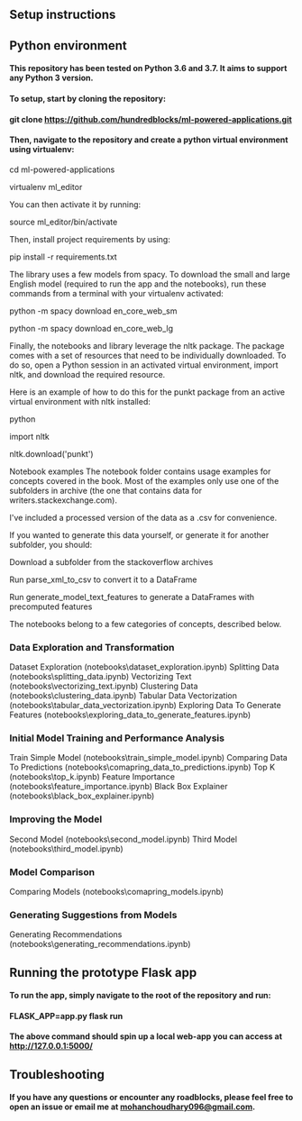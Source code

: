 ## Setup instructions
## Python environment
#### This repository has been tested on Python 3.6 and 3.7. It aims to support any Python 3 version.

#### To setup, start by cloning the repository:

#### git clone https://github.com/hundredblocks/ml-powered-applications.git

#### Then, navigate to the repository and create a python virtual environment using virtualenv:

cd ml-powered-applications

virtualenv ml_editor

You can then activate it by running:

source ml_editor/bin/activate

Then, install project requirements by using:

pip install -r requirements.txt

The library uses a few models from spacy. To download the small and large English model (required to run the app and the notebooks), run these commands from a terminal with your virtualenv activated:

python -m spacy download en_core_web_sm

python -m spacy download en_core_web_lg

Finally, the notebooks and library leverage the nltk package. The package comes with a set of resources that need to be individually downloaded. To do so, open a Python session in an activated virtual environment, import nltk, and download the required resource.

Here is an example of how to do this for the punkt package from an active virtual environment with nltk installed:

python

import nltk

nltk.download('punkt')

Notebook examples
The notebook folder contains usage examples for concepts covered in the book. Most of the examples only use one of the subfolders in archive (the one that contains data for writers.stackexchange.com).

I've included a processed version of the data as a .csv for convenience.

If you wanted to generate this data yourself, or generate it for another subfolder, you should:

Download a subfolder from the stackoverflow archives

Run parse_xml_to_csv to convert it to a DataFrame

Run generate_model_text_features to generate a DataFrames with precomputed features

The notebooks belong to a few categories of concepts, described below.

### Data Exploration and Transformation
Dataset Exploration (notebooks\dataset_exploration.ipynb)
Splitting Data      (notebooks\splitting_data.ipynb)
Vectorizing Text (notebooks\vectorizing_text.ipynb)
Clustering Data (notebooks\clustering_data.ipynb)
Tabular Data Vectorization  (notebooks\tabular_data_vectorization.ipynb)
Exploring Data To Generate Features (notebooks\exploring_data_to_generate_features.ipynb)
### Initial Model Training and Performance Analysis 
Train Simple Model (notebooks\train_simple_model.ipynb)
Comparing Data To Predictions (notebooks\comapring_data_to_predictions.ipynb)
Top K (notebooks\top_k.ipynb)
Feature Importance (notebooks\feature_importance.ipynb)
Black Box Explainer (notebooks\black_box_explainer.ipynb)
### Improving the Model
Second Model (notebooks\second_model.ipynb)
Third Model   (notebooks\third_model.ipynb)
### Model Comparison
Comparing Models (notebooks\comapring_models.ipynb)
### Generating Suggestions from Models
Generating Recommendations (notebooks\generating_recommendations.ipynb)

## Running the prototype Flask app
#### To run the app, simply navigate to the root of the repository and run:

#### FLASK_APP=app.py flask run

#### The above command should spin up a local web-app you can access at http://127.0.0.1:5000/

## Troubleshooting
#### If you have any questions or encounter any roadblocks, please feel free to open an issue or email me at mohanchoudhary096@gmail.com.
